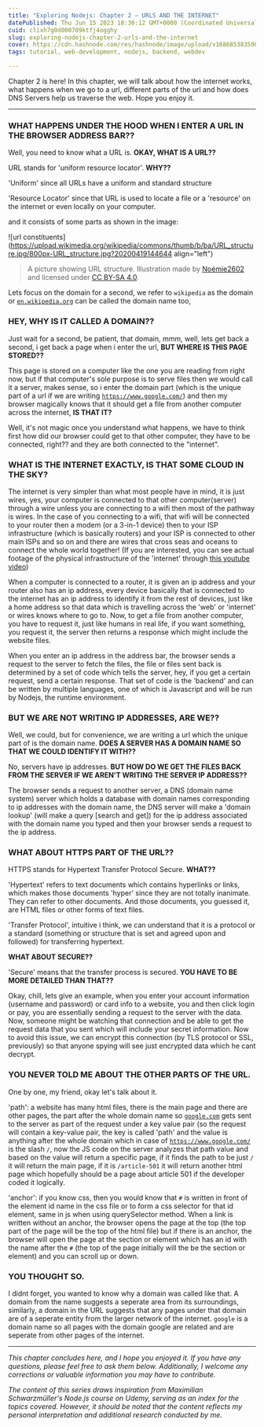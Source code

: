 ```yaml
---
title: "Exploring Nodejs: Chapter 2 — URLS AND THE INTERNET"
datePublished: Thu Jun 15 2023 18:30:12 GMT+0000 (Coordinated Universal Time)
cuid: clixh7g0d000709ktfj4ogghy
slug: exploring-nodejs-chapter-2-urls-and-the-internet
cover: https://cdn.hashnode.com/res/hashnode/image/upload/v1686853835989/75ce7e9c-5e8e-4f1f-9cbc-46e76eb78de1.png
tags: tutorial, web-development, nodejs, backend, webdev

---
```


Chapter 2 is here! In this chapter, we will talk about how the internet works, what happens when we go to a url, different parts of the url and how does DNS Servers help us traverse the web. Hope you enjoy it.

---

### WHAT HAPPENS UNDER THE HOOD WHEN I ENTER A URL IN THE BROWSER ADDRESS BAR??

Well, you need to know what a URL is. **OKAY, WHAT IS A URL??**

URL stands for 'uniform resource locator'. **WHY??**

'Uniform' since all URLs have a uniform and standard structure

'Resource Locator' since that URL is used to locate a file or a 'resource' on the internet or even locally on your computer.

and it consists of some parts as shown in the image:

![url constituents](https://upload.wikimedia.org/wikipedia/commons/thumb/b/ba/URL_structure.jpg/800px-URL_structure.jpg?20200419144644 align="left")

>A picture showing URL structure. Illustration made by [Noémie2602](https://commons.wikimedia.org/w/index.php?title=User:No%C3%A9mie2602&action=edit&redlink=1) and licensed under [CC BY-SA 4.0](https://creativecommons.org/licenses/by-sa/4.0/deed.en).

Lets focus on the domain for a second, we refer to `wikipedia` as the domain or [`en.wikipedia.org`](http://en.wikipedia.org) can be called the domain name too,

### HEY, WHY IS IT CALLED A DOMAIN??

Just wait for a second, be patient, that domain, mmm, well, lets get back a second, i get back a page when i enter the url, **BUT WHERE IS THIS PAGE STORED??**

This page is stored on a computer like the one you are reading from right now, but if that computer's sole purpose is to serve files then we would call it a server, makes sense, so i enter the domain part (which is the unique part of a url if we are writing [`https://www.google.com/`](https://www.google.com/)) and then my browser magically knows that it should get a file from another computer across the internet, **IS THAT IT?**

Well, it's not magic once you understand what happens, we have to think first how did our browser could get to that other computer, they have to be connected, right?? and they are both connected to the "internet".

### **WHAT IS THE INTERNET EXACTLY, IS THAT SOME CLOUD IN THE SKY?**

The internet is very simpler than what most people have in mind, it is just wires, yes, your computer is connected to that other computer(server) through a wire unless you are connecting to a wifi then most of the pathway is wires. In the case of you connecting to a wifi, that wifi will be connected to your router then a modem (or a 3-in-1 device) then to your ISP infrastructure (which is basically routers) and your ISP is connected to other main ISPs and so on and there are wires that cross seas and oceans to connect the whole world together! (If you are interested, you can see actual footage of the physical infrastructure of the 'internet' through [this youtube video](https://www.youtube.com/watch?v=TNQsmPf24go&ab_channel=Vox))

When a computer is connected to a router, it is given an ip address and your router also has an ip address, every device basically that is connected to the internet has an ip address to identify it from the rest of devices, just like a home address so that data which is travelling across the 'web' or 'internet' or wires knows where to go to. Now, to get a file from another computer, you have to request it, just like humans in real life, if you want something, you request it, the server then returns a response which might include the website files.

When you enter an ip address in the address bar, the browser sends a request to the server to fetch the files, the file or files sent back is determined by a set of code which tells the server, hey, if you get a certain request, send a certain response. That set of code is the 'backend' and can be written by multiple languages, one of which is Javascript and will be run by Nodejs, the runtime environment.

### **BUT WE ARE NOT WRITING IP ADDRESSES, ARE WE??**

Well, we could, but for convenience, we are writing a url which the unique part of is the domain name. **DOES A SERVER HAS A DOMAIN NAME SO THAT WE COULD IDENTIFY IT WITH??**

No, servers have ip addresses. **BUT HOW DO WE GET THE FILES BACK FROM THE SERVER IF WE AREN'T WRITING THE SERVER IP ADDRESS??**

The browser sends a request to another server, a DNS (domain name system) server which holds a database with domain names corresponding to ip addresses with the domain name, the DNS server will make a 'domain lookup' (will make a query \[search and get\]) for the ip address associated with the domain name you typed and then your browser sends a request to the ip address.

### **WHAT ABOUT HTTPS PART OF THE URL??**

HTTPS stands for Hypertext Transfer Protocol Secure. **WHAT??**

'Hypertext' refers to text documents which contains hyperlinks or links, which makes those documents 'hyper' since they are not totally inanimate. They can refer to other documents. And those documents, you guessed it, are HTML files or other forms of text files.

'Transfer Protocol', intuitive i think, we can understand that it is a protocol or a standard (something or structure that is set and agreed upon and followed) for transferring hypertext.

**WHAT ABOUT SECURE??**

'Secure' means that the transfer process is secured. **YOU HAVE TO BE MORE DETAILED THAN THAT??**

Okay, chill, lets give an example, when you enter your account information (username and password) or card info to a website, you and then click login or pay, you are essentially sending a request to the server with the data. Now, someone might be watching that connection and be able to get the request data that you sent which will include your secret information. Now to avoid this issue, we can encrypt this connection (by TLS protocol or SSL, previously) so that anyone spying will see just encrypted data which he cant decrypt.

### **YOU NEVER TOLD ME ABOUT THE OTHER PARTS OF THE URL.**

One by one, my friend, okay let's talk about it.

'path': a website has many html files, there is the main page and there are other pages, the part after the whole domain name so [`google.com`](http://google.com) gets sent to the server as part of the request under a key value pair (so the request will contain a key-value pair, the key is called 'path' and the value is anything after the whole domain which in case of [`https://www.google.com/`](https://www.google.com/) is the slash `/`, now the JS code on the server analyzes that path value and based on the value will return a specific page, if it finds the path to be just `/` it will return the main page, if it is `/article-501` it will return another html page which hopefully should be a page about article 501 if the developer coded it logically.

'anchor': if you know css, then you would know that `#` is written in front of the element id name in the css file or to form a css selector for that id element, same in js when using querySelector method. When a link is written without an anchor, the browser opens the page at the top (the top part of the page will be the top of the html file) but if there is an anchor, the browser will open the page at the section or element which has an id with the name after the `#` (the top of the page initially will the be the section or element) and you can scroll up or down.

### YOU THOUGHT SO.

I didnt forget, you wanted to know why a domain was called like that. A domain from the name suggests a seperate area from its surroundings, similarly, a domain in the URL suggests that any pages under that domain are of a seperate entity from the larger network of the internet. `google` is a domain name so all pages with the domain google are related and are seperate from other pages of the internet.

---

*This chapter concludes here, and I hope you enjoyed it. If you have any questions, please feel free to ask them below. Additionally, I welcome any corrections or valuable information you may have to contribute.*

*The content of this series draws inspiration from Maximilian Schwarzmüller's Node.js course on Udemy, serving as an index for the topics covered. However, it should be noted that the content reflects my personal interpretation and additional research conducted by me.*